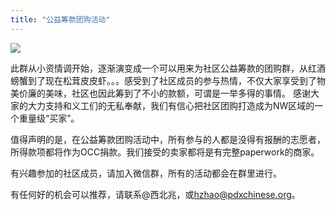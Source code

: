 ```yaml
---
title: "公益筹款团购活动"
---
```

<p><img src="https://res.cloudinary.com/dhngj18do/image/upload/f_auto,q_auto/v1/images/activities/pdxgroup_poyv4zumyy4mvp0a9hyq"></p>  

此群从小资情调开始，逐渐演变成一个可以用来为社区公益筹款的团购群，从红酒螃蟹到了现在松茸皮皮虾。。。感受到了社区成员的参与热情，不仅大家享受到了物美价廉的美味，社区也因此筹到了不小的款额，可谓是一举多得的事情。 感谢大家的大力支持和义工们的无私奉献，我们有信心把社区团购打造成为NW区域的一个重量级“买家”。

值得声明的是，在公益筹款团购活动中，所有参与的人都是没得有报酬的志愿者，所得款项都将作为OCC捐款。我们接受的卖家都将是有完整paperwork的商家。

有兴趣参加的社区成员，请加入微信群，所有的活动都会在群里进行。

有任何好的机会可以推荐，请联系@西北兆，或[hzhao@pdxchinese.org](mailto:hzhao@pdxchinese.org)。
